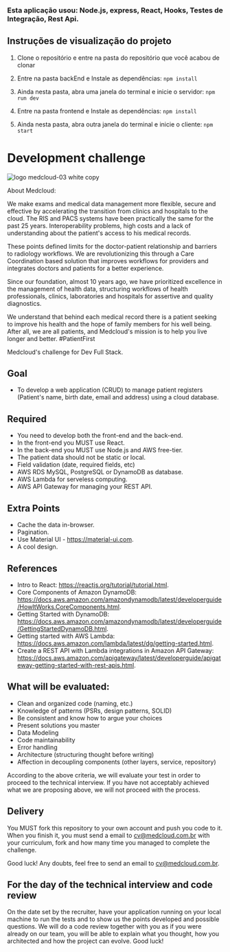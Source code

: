 ### Esta aplicação usou: Node.js, express, React, Hooks, Testes de Integração, Rest Api.
## Instruções de visualização do projeto

1. Clone o repositório e entre na pasta do repositório que você acabou de clonar

2. Entre na pasta backEnd e Instale as dependências: `npm install`

3. Ainda nesta pasta, abra uma janela do terminal e inicie o servidor: `npm run dev`

4. Entre na pasta frontend e Instale as dependências: `npm install`

5. Ainda nesta pasta, abra outra janela do terminal e inicie o cliente: `npm start`



# Development challenge

![logo medcloud-03 white copy](https://user-images.githubusercontent.com/46347123/158176045-de9fefb0-35e2-4515-83ff-c132608aa870.png)

About Medcloud:

We make exams and medical data management more flexible, secure and effective by accelerating the transition from clinics and hospitals to the cloud.
The RIS and PACS systems have been practically the same for the past 25 years. Interoperability problems, high costs and a lack of understanding about the patient's access to his medical records.

These points defined limits for the doctor-patient relationship and barriers to radiology workflows. We are revolutionizing this through a Care Coordination based solution that improves workflows for providers and integrates doctors and patients for a better experience.

Since our foundation, almost 10 years ago, we have prioritized excellence in the management of health data, structuring workflows of health professionals, clinics, laboratories and hospitals for assertive and quality diagnostics.

We understand that behind each medical record there is a patient seeking to improve his health and the hope of family members for his well being. After all, we are all patients, and Medcloud's mission is to help you live longer and better. #PatientFirst

Medcloud's challenge for Dev Full Stack.

## Goal

- To develop a web application (CRUD) to manage patient registers (Patient's name, birth date, email and address) using a cloud database.

## Required

- You need to develop both the front-end and the back-end.
- In the front-end you MUST use React.
- In the back-end you MUST use Node.js and AWS free-tier.
- The patient data should not be static or local.
- Field validation (date, required fields, etc)
- AWS RDS MySQL, PostgreSQL or DynamoDB as database.
- AWS Lambda for serveless computing.
- AWS API Gateway for managing your REST API.

## Extra Points

- Cache the data in-browser.
- Pagination.
- Use Material UI - https://material-ui.com.
- A cool design.

## References

- Intro to React: https://reactjs.org/tutorial/tutorial.html.
- Core Components of Amazon DynamoDB: https://docs.aws.amazon.com/amazondynamodb/latest/developerguide/HowItWorks.CoreComponents.html.
- Getting Started with DynamoDB: https://docs.aws.amazon.com/amazondynamodb/latest/developerguide/GettingStartedDynamoDB.html.
- Getting started with AWS Lambda: https://docs.aws.amazon.com/lambda/latest/dg/getting-started.html.
- Create a REST API with Lambda integrations in Amazon API Gateway: https://docs.aws.amazon.com/apigateway/latest/developerguide/apigateway-getting-started-with-rest-apis.html.

## What will be evaluated:

- Clean and organized code (naming, etc.)
- Knowledge of patterns (PSRs, design patterns, SOLID)
- Be consistent and know how to argue your choices
- Present solutions you master
- Data Modeling
- Code maintainability
- Error handling
- Architecture (structuring thought before writing)
- Affection in decoupling components (other layers, service, repository)

According to the above criteria, we will evaluate your test in order to proceed to the technical interview. If you have not acceptably achieved what we are proposing above, we will not proceed with the process.

## Delivery

You MUST fork this repository to your own account and push you code to it. 
When you finish it, you must send a email to cv@medcloud.com.br with your curriculum, fork and how many time you managed to complete the challenge.

Good luck! Any doubts, feel free to send an email to cv@medcloud.com.br.

## For the day of the technical interview and code review

On the date set by the recruiter, have your application running on your local machine to run the tests and to show us the points developed and possible questions. We will do a code review together with you as if you were already on our team, you will be able to explain what you thought, how you architected and how the project can evolve. Good luck!
